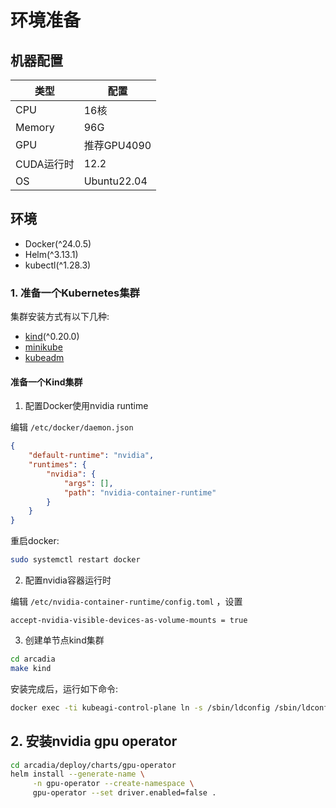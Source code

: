 # 环境准备

## 机器配置

| 类型 | 配置 |
| --- | --- |
| CPU | 16核 |
| Memory | 96G |
| GPU | 推荐GPU4090 |
| CUDA运行时 | 12.2 |
| OS | Ubuntu22.04 |

## 环境

- Docker(^24.0.5)
- Helm(^3.13.1)
- kubectl(^1.28.3)

### 1. 准备一个Kubernetes集群

集群安装方式有以下几种:

- [kind](https://kind.sigs.k8s.io/docs/)(^0.20.0)
- [minikube](https://minikube.sigs.k8s.io/)
- [kubeadm](https://kubernetes.io/docs/admin/kubeadm/)

#### 准备一个Kind集群

1. 配置Docker使用nvidia runtime

编辑 `/etc/docker/daemon.json`

```json
{
    "default-runtime": "nvidia",
    "runtimes": {
        "nvidia": {
            "args": [],
            "path": "nvidia-container-runtime"
        }
    }
}
```

重启docker:

```bash
sudo systemctl restart docker
```

2. 配置nvidia容器运行时

编辑 `/etc/nvidia-container-runtime/config.toml` ，设置

`accept-nvidia-visible-devices-as-volume-mounts = true`

3. 创建单节点kind集群

```bash
cd arcadia
make kind
```

安装完成后，运行如下命令:

```bash
docker exec -ti kubeagi-control-plane ln -s /sbin/ldconfig /sbin/ldconfig.real
```

## 2. 安装nvidia gpu operator

```bash
cd arcadia/deploy/charts/gpu-operator
helm install --generate-name \
     -n gpu-operator --create-namespace \
     gpu-operator --set driver.enabled=false .
```
